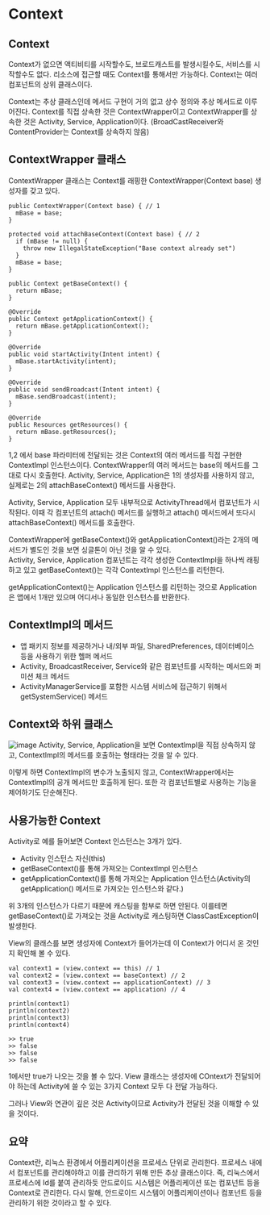 # Context
## Context
Context가 없으면 액티비티를 시작할수도, 브로드캐스트를 발생시킬수도, 서비스를 시작할수도 없다. 리소스에 접근할 때도 Context를 통해서만 가능하다. Context는 여러 컴포넌트의 상위 클래스이다.

Context는 추상 클래스인데 메서드 구현이 거의 없고 상수 정의와 추상 메서드로 이루어진다. Context를 직접 상속한 것은 ContextWrapper이고 ContextWrapper를 상속한 것은 Activity, Service, Application이다. (BroadCastReceiver와 ContentProvider는 Context를 상속하지 않음)

## ContextWrapper 클래스
ContextWrapper 클래스는 Context를 래핑한 ContextWrapper(Context base) 생성자를 갖고 있다.
```
public ContextWrapper(Context base) { // 1
  mBase = base;
}

protected void attachBaseContext(Context base) { // 2
  if (mBase != null) {
    throw new IllegalStateException("Base context already set")
  }
  mBase = base;
}

public Context getBaseContext() {
  return mBase;
}

@Override
public Context getApplicationContext() {
  return mBase.getApplicationContext();
}

@Override
public void startActivity(Intent intent) {
  mBase.startActivity(intent);
}

@Override
public void sendBroadcast(Intent intent) {
  mBase.sendBroadcast(intent);
}

@Override
public Resources getResources() {
  return mBase.getResources();
}
```
1,2 에서 base 파라미터에 전달되는 것은 Context의 여러 메서드를 직접 구현한 Contextlmpl 인스턴스이다. ContextWrapper의 여러 메서드는 base의 메서드를 그대로 다시 호출한다. Activity, Service, Application은 1의 생성자를 사용하지 않고, 실제로는 2의 attachBaseContext() 메서드를 사용한다.

Activity, Service, Application 모두 내부적으로 ActivityThread에서 컴포넌트가 시작된다. 이때 각 컴포넌트의 attach() 메서드를 실행하고 attach() 메서드에서 또다시 attachBaseContext() 메서드를 호출한다.

ContextWrapper에 getBaseContext()와 getApplicationContext()라는 2개의 메서드가 별도인 것을 보면 싱글톤이 아닌 것을 알 수 있다. <br>
Activity, Service, Application 컴포넌트는 각각 생성한 Contextlmpl을 하나씩 래핑하고 있고 getBaseContext()는 각각 Contextlmpl 인스턴스를 리턴한다.

getApplicationContext()는 Application 인스턴스를 리턴하는 것으로 Application은 앱에서 1개만 있으며 어디서나 동일한 인스턴스를 반환한다.

## Contextlmpl의 메서드
* 앱 패키지 정보를 제공하거나 내/외부 파일, SharedPreferences, 데이터베이스 등을 사용하기 위한 헬퍼 메서드
* Activity, BroadcastReceiver, Service와 같은 컴포넌트를 시작하는 메서드와 퍼미션 체크 메서드
* ActivityManagerService를 포함한 시스템 서비스에 접근하기 위해서 getSystemService() 메서드

## Context와 하위 클래스
![image](https://user-images.githubusercontent.com/91411447/160220564-54c3f4fe-e4c0-42f8-8f93-908af052a154.png)
Activity, Service, Application을 보면 Contextlmpl을 직접 상속하지 않고, Contextlmpl의 메서드를 호출하는 형태라는 것을 알 수 있다.

이렇게 하면 Contextlmpl의 변수가 노출되지 않고, ContextWrapper에서는 Contextlmpl의 공개 메서드만 호출하게 된다. 또한 각 컴포넌트별로 사용하는 기능을 제어하기도 단순해진다.

## 사용가능한 Context
Activity로 예를 들어보면 Context 인스턴스는 3개가 있다.
* Activity 인스턴스 자신(this)
* getBaseContext()를 통해 가져오는 Contextlmpl 인스턴스
* getApplicationContext()를 통해 가져오는 Application 인스턴스(Activity의 getApplication() 메서드로 가져오는 인스턴스와 같다.)

위 3개의 인스턴스가 다르기 때문에 캐스팅을 함부로 하면 안된다. 이를테면 getBaseContext()로 가져오는 것을 Activity로 캐스팅하면 ClassCastException이 발생한다.

View의 클래스를 보면 생성자에 Context가 들어가는데 이 Context가 어디서 온 것인지 확인해 볼 수 있다.
```
val context1 = (view.context == this) // 1
val context2 = (view.context == baseContext) // 2
val context3 = (view.context == applicationContext) // 3
val context4 = (view.context == application) // 4

println(context1)
println(context2)
println(context3)
println(context4)

>> true
>> false
>> false
>> false
```
1에서만 true가 나오는 것을 볼 수 있다. View 클래스는 생성자에 COntext가 전달되어야 하는데 Activity에 쓸 수 있는 3가지 Context 모두 다 전달 가능하다.

그러나 View와 연관이 깊은 것은 Activity이므로 Activity가 전달된 것을 이해할 수 있을 것이다.

## 요약
Context란, 리눅스 환경에서 어플리케이션을 프로세스 단위로 관리한다. 프로세스 내에서 컴포넌트를 관리해야하고 이를 관리하기 위해 만든 추상 클래스이다. 즉, 리눅스에서 프로세스에 Id를 붙여 관리하듯 안드로이드 시스템은 어플리케이션 또는 컴포넌트 등을 Context로 관리한다. 다시 말해, 안드로이드 시스템이 어플리케이션이나 컴포넌트 등을 관리하기 위한 것이라고 할 수 있다.
